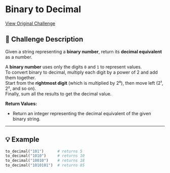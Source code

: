 # Binary to Decimal
[View Original Challenge](https://www.freecodecamp.org/learn/daily-coding-challenge/2025-10-01)

## 📝 Challenge Description

Given a string representing a **binary number**, return its **decimal equivalent** as a number.

A **binary number** uses only the digits `0` and `1` to represent values.  
To convert binary to decimal, multiply each digit by a power of 2 and add them together.  
Start from the **rightmost digit** (which is multiplied by 2⁰), then move left (2¹, 2², and so on).  
Finally, sum all the results to get the decimal value.

**Return Values:**

- Return an integer representing the decimal equivalent of the given binary string.

---

## 💡 Example

```python
to_decimal("101")      # returns 5
to_decimal("1010")     # returns 10
to_decimal("10010")    # returns 18
to_decimal("1010101")  # returns 85
